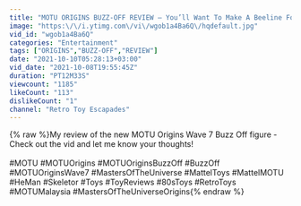 ```yaml
---
title: "MOTU ORIGINS BUZZ-OFF REVIEW – You’ll Want To Make A Beeline For This Figure"
image: "https:\/\/i.ytimg.com\/vi\/wgob1a4Ba6Q\/hqdefault.jpg"
vid_id: "wgob1a4Ba6Q"
categories: "Entertainment"
tags: ["ORIGINS","BUZZ-OFF","REVIEW"]
date: "2021-10-10T05:28:13+03:00"
vid_date: "2021-10-08T19:55:45Z"
duration: "PT12M33S"
viewcount: "1185"
likeCount: "113"
dislikeCount: "1"
channel: "Retro Toy Escapades"
---
```

{% raw %}My review of the new MOTU Origins Wave 7 Buzz Off figure - Check out the vid and let me know your thoughts! <br /><br />#MOTU #MOTUOrigins #MOTUOriginsBuzzOff #BuzzOff #MOTUOriginsWave7 #MastersOfTheUniverse #MattelToys #MattelMOTU #HeMan #Skeletor #Toys #ToyReviews #80sToys #RetroToys #MOTUMalaysia #MastersOfTheUniverseOrigins{% endraw %}
